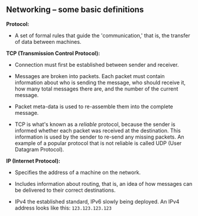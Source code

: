 
## Networking – some basic definitions

__Protocol:__

- A set of formal rules that guide the 'communication,'
  that is, the transfer of data between machines.


__TCP (Transmission Control Protocol):__

- Connection must first be established between sender and
  receiver.

- Messages are broken into packets. Each packet must
  contain information about who is sending the message,
  who should receive it, how many total messages there
  are, and the number of the current message.

- Packet meta-data is used to re-assemble them into the
  complete message.

- TCP is what's known as a _reliable_ protocol, because
  the sender is informed whether each packet was received
  at the destination. This information is used by the
  sender to re-send any missing packets. An example of a
  popular protocol that is not reliable is called UDP
  (User Datagram Protocol).


__IP (Internet Protocol):__

- Specifies the address of a machine on the network.

- Includes information about routing, that is, an idea of
  how messages can be delivered to their correct
  destinations.

- IPv4 the established standard, IPv6 slowly being
  deployed. An IPv4 address looks like this:
  `123.123.123.123`

